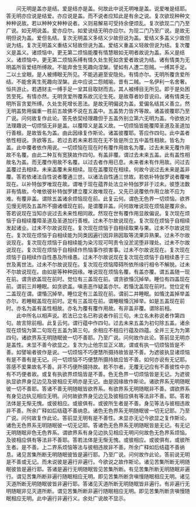 <!-- { "loadSidebar": true } -->
　　问无明是盖亦是结。爱是结亦是盖。何故此中说无明唯是盖。说爱唯是结耶。答无明亦应说是结爱。亦应说是盖。而不说者应知此是有余之说。复次欲现种种文种种说故。若以种种文种种说者。义则易解易可受持余便烦乱。复次欲现二门乃至广说。如无明说盖。爱亦应尔。如爱说结无明亦应尔。为现二门乃至广说。是故无明但说为盖。爱但名结。复次无明盖义多结义少故但说为盖。爱结义多盖义少故但说为结。复次无明盖义重结义轻故但说为盖。爱结义重盖义轻故但说为结。复次覆义是盖义。诸烦恼中。更无第二烦恼能覆有情慧眼如无明者故说为盖。系义是结义。诸烦恼中。更无第二烦恼系缚有情久处生死如贪爱者故说为结。诸有情类为无明盖所盲爱结所缚故。不能弃舍生死趣向涅槃。譬如有人遭二怨贼。一缚其手足。二以土坌眼。是人被缚眼无所见。不能逃避至安隐处。有情亦尔。无明所覆贪爱所结。不能舍离生死趣向涅槃。此中应说二怨贼喻。昔有二贼。一名伊利一名舍奢。恒共游止。若遇财主一缚手足一坌其目取财而去。其人被缚目无所见。即于是处困苦至死。有情亦然。无明贪爱所覆系故沉沦生死。是故尊者妙音说曰。诸有情类无明所盲贪爱所缚。久处生死增长恶法。是故无明偏说为盖。爱偏名结其义善立。然无明盖势用偏重一胜前五故佛不说在五盖中。五盖势力皆齐等故。诸盖彼覆耶乃至广说。问何故复作此论。答先依契经理趣但于五盖外别立第六无明为盖。今欲依对法理趣说一切烦恼无非是盖。以覆障义是盖义故。一切烦恼皆能覆障圣道及圣道加行善根。是故皆名为盖。由此因缘复作斯论。诸盖彼覆耶。答应作四句。此中盖者依性相说。贪欲等五。若过去若未来若现在无不皆是所立五中盖性相故。皆名为盖。此中覆者依作用说。一切烦恼在现在时有覆作用故名为覆。过去未来无覆作用故不名覆。由此二种互有宽狭故作四句。有盖非覆。谓过去未来五盖。此有盖性相故名为盖。而无覆作用故不名覆。以过去者作用已息。未来者未有作用故。问过去盖覆过去相续。未来盖覆未来相续。现在盖覆现在相续。何故今说过去未来是盖非覆。答若依诸法自性说者覆通三世。以诸法自性通三世故。若依补特伽罗说者覆唯现在。以补特伽罗唯现在故。谓唯于现在蕴界处法立补特伽罗非于过未。彼堕法数非有情故。今唯依彼补特伽罗建立覆义故唯现在。又先已说覆依作用立故不应为难。有覆非盖。谓除五盖诸余烦恼现在前。此复云何。谓色无色界一切烦恼。欲界见慢无明及五盖所不摄诸缠现在前。是谓覆非盖。问何故唯说现在烦恼是覆非余。答若说现在当知亦说过去未来性相同故。然现在世有覆作用显故偏说。复次现在烦恼于自相续覆障圣道及圣道加行善根。过未不尔故说现在。复次现在烦恼于自相续发起诸业。过未不尔故说现在。复次现在烦恼于自相续取果与果。过未不尔故说现在。复次现在烦恼于自相续能为同类因遍行因异熟因取等流果异熟果。过未不尔故说现在。复次现在烦恼于自相续能为染污现可呵责令没淤泥堕非理处。过未不尔故说现在。复次现在烦恼于自相续作热恼事作损害事。过未不尔故说现在。复次现在烦恼于自相续作自性愚及所缘愚。过未不尔故说现在复次现在烦恼于自相续愚于三世及离世法。过未不尔故说现在。复次现在烦恼障碍所依所缘行相令不解脱。过未不尔故说现在。由如是等种种因缘。唯说现在烦恼名覆。有盖亦覆。谓五盖随一现在前。谓贪欲盖现在前时。觉位有三盖现在前。谓贪欲惛沉掉举。睡位有四盖现在前。谓前三并睡眠。如贪欲盖。嗔恚恶作疑盖亦尔。若惛沈盖现在前时。觉位定有二盖现在谓。谓惛沉掉举。睡位定有三盖现在前。谓前二并睡眠。如惛沈盖掉举盖亦尔。若睡眠盖现在前时。定有三盖现在前。谓睡眠惛沉掉举。如是五盖现在前时。亦名为盖有盖性相故。亦名为覆有覆作用故。有非盖非覆。谓除前相。
　　此中所名以相声说。若法已立名已称说者作前三句。未立名未称说者作第四句。故言除前相。此复云何。谓行蕴中作四句。过去未来五盖为初句除五盖。诸余现在烦恼为第二句现在五盖为第三句。余相应不相应行蕴及四蕴。全并三无为为第四句。诸欲界系无明随眠彼一切不善耶。乃至广说。问何故作此论。答前显无明亦是盖性。未显不善今欲显之。复次为止他宗显正义故。谓或有执一切烦恼皆是不善。如譬喻者彼作是说。一切烦恼不巧便慧所摄持故皆是不善。为遮彼执显诸烦恼有是不善有是无记。问一切烦恼不巧便慧所摄持故应皆不善。如何亦说有无记耶。答感不爱果故名不善。非不巧便所摄持故。若不尔者。无覆无记应有不善彼性中亦有不巧便者故。或复有执欲界烦恼皆是不善。色无色界一切烦恼皆是无记。为遮彼执显欲界身见边见及彼相应无明亦是无记。由是因缘故作斯论。诸欲界系无明随眠彼一切不善耶。答诸不善无明随眠皆欲界系。有欲界系无明随眠非不善。谓欲界系有身见边执见相应无明。问何故欲界身见边见及彼相应俱有等法非不善。耶。答若法体是无惭无愧。或彼相应。或彼俱有。或彼所生者是不善。身见等法与彼相违故非不善。所余广释如后结蕴不善纳息。诸色无色界系无明随眠彼一切无记耶。乃至广说。问何故复作此论。答前显无明有是不善性。未显亦无记今欲显之复作斯论。诸色无色界系无明随眠彼一切无记耶。答诸色无色界系无明随眠皆是无记。有无记无明随眠非色无色界系。谓欲界系有身见边执见相应无明问何故色无色界系烦恼。及彼相应俱有等法非不善耶。答若法体是无惭无愧。或彼相应。或彼俱有。或彼所生者。是不善。上二界系烦恼等法与彼相违故非不善。所余广释如后结蕴不善纳息。诸见苦集所断无明随眠彼皆是遍行耶。乃至广说。问何故作此论。答前说无明是不善或无记。而未说彼是遍行非遍行。今欲说之故作斯论。诸见苦集所断无明随眠彼皆是遍行耶。答诸是遍行无明随眠皆见苦集所断。有见苦集所断无明随眠非遍行。谓见苦集所断非遍行随眠相应无明。即见苦集所断贪嗔慢随眠相应无明。诸见灭道所断无明随眠彼皆非遍行耶。答诸见灭道所断无明随眠皆非遍行。有非遍行无明随眠非见灭道所断。谓见苦集所断非遍行随眠相应无明。即见苦集所断贪嗔慢随眠相应无明。此中遍行非遍行义。余处广说故不显示。
